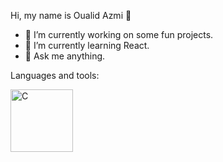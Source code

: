 Hi, my name is Oualid Azmi 👋

- 🔭 I’m currently working on some fun projects.
- 🌱 I’m currently learning React.
- 💬 Ask me anything.

Languages and tools: 

<div>
   <img align="left" alt="C" height= "100px" src=https://github.com/O-Azmi/O-Azmi/assets/156133878/a5b959c6-5427-46e0-9b80-b2d8305812d3;" />
   


</div>

